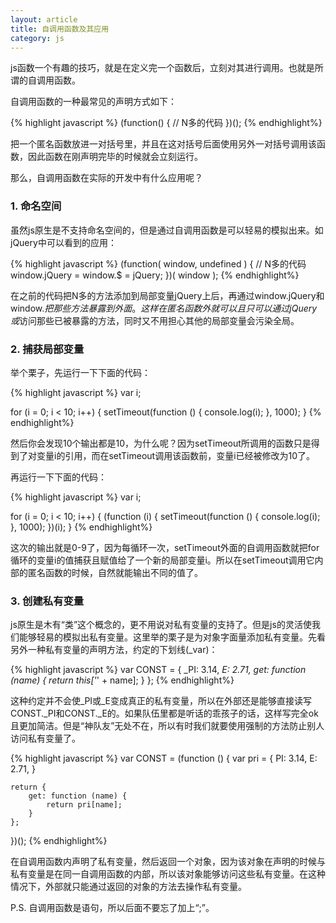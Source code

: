 ```yaml
---
layout: article
title: 自调用函数及其应用
category: js
---
```


js函数一个有趣的技巧，就是在定义完一个函数后，立刻对其进行调用。也就是所谓的自调用函数。

自调用函数的一种最常见的声明方式如下：

{% highlight javascript %}
(function() {
	// N多的代码
})();
{% endhighlight%}

把一个匿名函数放进一对括号里，并且在这对括号后面使用另外一对括号调用该函数，因此函数在刚声明完毕的时候就会立刻运行。

那么，自调用函数在实际的开发中有什么应用呢？


### 1. 命名空间

虽然js原生是不支持命名空间的，但是通过自调用函数是可以轻易的模拟出来。如jQuery中可以看到的应用：

{% highlight javascript %}
(function( window, undefined ) {
	// N多的代码
	window.jQuery = window.$ = jQuery;
})( window );
{% endhighlight%}

在之前的代码把N多的方法添加到局部变量jQuery上后，再通过window.jQuery和window.$把那些方法暴露到外面。这样在匿名函数外就可以且只可以通过jQuery或$访问那些已被暴露的方法，同时又不用担心其他的局部变量会污染全局。


### 2. 捕获局部变量

举个栗子，先运行一下下面的代码：

{% highlight javascript %}
var i;

for (i = 0; i < 10; i++) {
	setTimeout(function () {
		console.log(i);	
	}, 1000);
}
{% endhighlight%}

然后你会发现10个输出都是10，为什么呢？因为setTimeout所调用的函数只是得到了对变量i的引用，而在setTimeout调用该函数前，变量i已经被修改为10了。

再运行一下下面的代码：

{% highlight javascript %}
var i;

for (i = 0; i < 10; i++) {
	(function (i) {
		setTimeout(function () {
			console.log(i);	
		}, 1000);
	})(i);
}
{% endhighlight%}

这次的输出就是0-9了，因为每循环一次，setTimeout外面的自调用函数就把for循环的变量i的值捕获且赋值给了一个新的局部变量i。所以在setTimeout调用它内部的匿名函数的时候，自然就能输出不同的值了。

### 3. 创建私有变量

js原生是木有“类”这个概念的，更不用说对私有变量的支持了。但是js的灵活使我们能够轻易的模拟出私有变量。这里举的栗子是为对象字面量添加私有变量。先看另外一种私有变量的声明方法，约定的下划线(_var)：

{% highlight javascript %}
var CONST = {
	_PI: 3.14,
	_E: 2.71,
	get: function (name) {
		return this['_' + name];
	}
};
{% endhighlight%}

这种约定并不会使_PI或_E变成真正的私有变量，所以在外部还是能够直接读写CONST._PI和CONST._E的。如果队伍里都是听话的乖孩子的话，这样写完全ok且更加简洁。但是“神队友”无处不在，所以有时我们就要使用强制的方法防止别人访问私有变量了。

{% highlight javascript %}
var CONST = (function () {
	var pri = {
		PI: 3.14,
		E: 2.71,
	}

	return {
		get: function (name) {
			return pri[name];
		}
	};
})();
{% endhighlight%}

在自调用函数内声明了私有变量，然后返回一个对象，因为该对象在声明的时候与私有变量是在同一自调用函数的内部，所以该对象能够访问这些私有变量。在这种情况下，外部就只能通过返回的对象的方法去操作私有变量。


P.S. 自调用函数是语句，所以后面不要忘了加上“;”。
